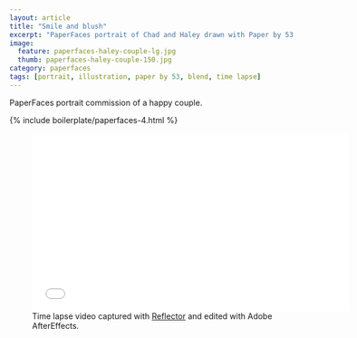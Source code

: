 ```yaml
---
layout: article
title: "Smile and blush"
excerpt: "PaperFaces portrait of Chad and Haley drawn with Paper by 53 on an iPad."
image: 
  feature: paperfaces-haley-couple-lg.jpg
  thumb: paperfaces-haley-couple-150.jpg
category: paperfaces
tags: [portrait, illustration, paper by 53, blend, time lapse]
---
```


PaperFaces portrait commission of a happy couple.

{% include boilerplate/paperfaces-4.html %}

<figure>
	<iframe width="560" height="315" src="//www.youtube.com/embed/SU3kYxJmWuQ" frameborder="0"> </iframe>
	<figcaption>Time lapse video captured with <a href="http://www.airsquirrels.com/reflector/">Reflector</a> and edited with Adobe AfterEffects.</figcaption>
</figure>
